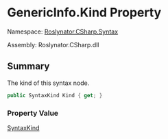 # GenericInfo\.Kind Property

Namespace: [Roslynator.CSharp.Syntax](../../README.md)

Assembly: Roslynator\.CSharp\.dll

## Summary

The kind of this syntax node\.

```csharp
public SyntaxKind Kind { get; }
```

### Property Value

[SyntaxKind](https://docs.microsoft.com/en-us/dotnet/api/microsoft.codeanalysis.csharp.syntaxkind)

